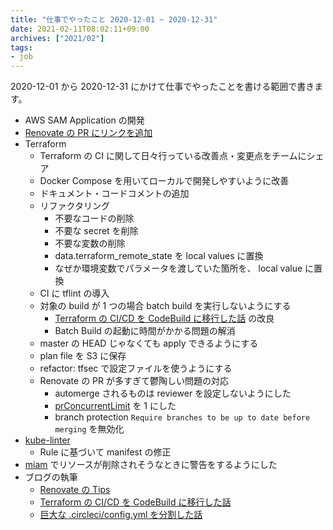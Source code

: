 ```yaml
---
title: "仕事でやったこと 2020-12-01 ~ 2020-12-31"
date: 2021-02-11T08:02:11+09:00
archives: ["2021/02"]
tags:
- job
---
```


2020-12-01 から 2020-12-31 にかけて仕事でやったことを書ける範囲で書きます。

* AWS SAM Application の開発
* [Renovate の PR にリンクを追加](/renovate-add-compare/)
* Terraform
  * Terraform の CI に関して日々行っている改善点・変更点をチームにシェア
  * Docker Compose を用いてローカルで開発しやすいように改善
  * ドキュメント・コードコメントの追加
  * リファクタリング
    * 不要なコードの削除
    * 不要な secret を削除
    * 不要な変数の削除
    * data.terraform_remote_state を local values に置換
    * なぜか環境変数でパラメータを渡していた箇所を、 local value に置換
  * CI に tflint の導入
  * 対象の build が 1 つの場合 batch build を実行しないようにする
    * [Terraform の CI/CD を CodeBuild に移行した話](https://quipper.hatenablog.com/entry/2020/12/03/080000) の改良
    * Batch Build の起動に時間がかかる問題の解消
  * master の HEAD じゃなくても apply できるようにする
  * plan file を S3 に保存
  * refactor: tfsec で設定ファイルを使うようにする
  * Renovate の PR が多すぎて鬱陶しい問題の対応
    * automerge されるものは reviewer を設定しないようにした
    * [prConcurrentLimit](https://docs.renovatebot.com/configuration-options/#prconcurrentlimit) を 1 にした
    * branch protection `Require branches to be up to date before merging` を無効化
* [kube-linter](https://github.com/stackrox/kube-linter)
  * Rule に基づいて manifest の修正
* [miam](https://github.com/codenize-tools/miam) でリソースが削除されそうなときに警告をするようにした
* ブログの執筆
  * [Renovate の Tips](https://quipper.hatenablog.com/entry/2020/12/10/080000)
  * [Terraform の CI/CD を CodeBuild に移行した話](https://quipper.hatenablog.com/entry/2020/12/03/080000)
  * [巨大な .circleci/config.yml を分割した話](https://quipper.hatenablog.com/entry/2020/12/01/080000)

